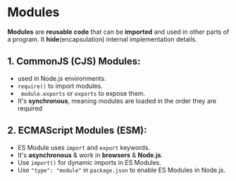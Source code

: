 # Modules

**Modules** are **reusable code**  that can be **imported** and used in other parts of a program. It **hide**(encapsulation) internal implementation details.

## 1. CommonJS (CJS) Modules: 
- used in Node.js environments.
- `require()` to import modules.
- ` module.exports` or `exports` to expose them. 
- It's **synchronous**, meaning modules are loaded in the order they are required

## 2. ECMAScript Modules (ESM):
- ES Module uses `import` and `export` keywords.
-  It's **asynchronous** & work in **browsers** & **Node.js**.
- Use `import()` for dynamic imports in ES Modules.
-  Use `"type": "module"` in `package.json` to enable ES Modules in Node.js.